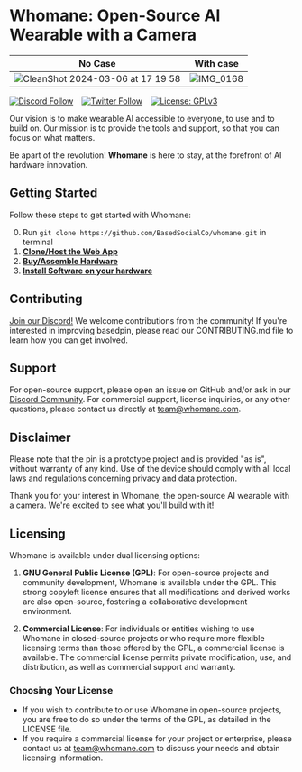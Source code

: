 # Whomane: Open-Source AI Wearable with a Camera



No Case           |  With case
:-------------------------:|:-------------------------:
![CleanShot 2024-03-06 at 17 19 58](https://github.com/BasedSocialCo/whomane/assets/43514161/c4422d36-393e-4bb7-b83b-96f24eac2611)| ![IMG_0168](https://github.com/BasedSocialCo/whomane/assets/43514161/33ba93d7-f412-4d70-894b-d32aaf721ea7)

[![Discord Follow](https://dcbadge.vercel.app/api/server/kEXXsnb5b3?style=flat)](https://discord.gg/kEXXsnb5b3) &ensp;
[![Twitter Follow](https://img.shields.io/twitter/follow/basedsocialco?style=social)](https://twitter.com/basedsocialco) &ensp;
[![License: GPLv3](https://img.shields.io/badge/license-GPLv3-blue)](https://opensource.org/license/agpl-v3)

Our vision is to make wearable AI accessible to everyone, to use and to build on. Our mission is to provide the tools and support, so that you can focus on what matters.

Be apart of the revolution! **Whomane** is here to stay, at the forefront of AI hardware innovation.

<!-- ## Features

- **Real-Time AI Processing**: Leverage powerful on-device AI capabilities for real-time image and scene analysis.
- **High-Quality Camera**: Capture crystal-clear images and videos with the integrated high-resolution camera.
- **Open-Source Software**: Access and contribute to the pin's software stack, designed with openness and community collaboration in mind.
- **Wearable Design**: Experience unparalleled convenience with pin's ergonomic and lightweight design, perfect for everyday wear. -->


## Getting Started

Follow these steps to get started with Whomane:

0. Run ``` git clone https://github.com/BasedSocialCo/whomane.git ``` in terminal
1. [**Clone/Host the Web App**](https://github.com/BasedSocialCo/whomane/tree/main/app#readme) 
2. [**Buy/Assemble Hardware**](https://github.com/BasedSocialCo/whomane/blob/main/pi/hardware.md)
3. [**Install Software on your hardware**](https://github.com/BasedSocialCo/whomane/blob/main/pi/software_guide.md)
<!-- 2. **Install Dependencies**: Navigate to the project directory and run `setup.sh` to install necessary dependencies.
3. **Build and Deploy**: Follow the build instructions in the BUILD.md file to compile and deploy basedpin on your device. -->

## Contributing
[Join our Discord!](https://discord.gg/kEXXsnb5b3)
We welcome contributions from the community! If you're interested in improving basedpin, please read our CONTRIBUTING.md file to learn how you can get involved.

## Support

For open-source support, please open an issue on GitHub and/or ask in our [Discord Community](https://discord.gg/kEXXsnb5b3). For commercial support, license inquiries, or any other questions, please contact us directly at [team@whomane.com](mailto:team@whomane.com).









## Disclaimer

Please note that the pin is a prototype project and is provided "as is", without warranty of any kind. Use of the device should comply with all local laws and regulations concerning privacy and data protection.

Thank you for your interest in Whomane, the open-source AI wearable with a camera. We're excited to see what you'll build with it!

## Licensing

Whomane is available under dual licensing options:

1. **GNU General Public License (GPL)**: For open-source projects and community development, Whomane is available under the GPL. This strong copyleft license ensures that all modifications and derived works are also open-source, fostering a collaborative development environment.

2. **Commercial License**: For individuals or entities wishing to use Whomane in closed-source projects or who require more flexible licensing terms than those offered by the GPL, a commercial license is available. The commercial license permits private modification, use, and distribution, as well as commercial support and warranty.

### Choosing Your License

- If you wish to contribute to or use Whomane in open-source projects, you are free to do so under the terms of the GPL, as detailed in the LICENSE file.
- If you require a commercial license for your project or enterprise, please contact us at [team@whomane.com](mailto:team@whomane.com) to discuss your needs and obtain licensing information.
